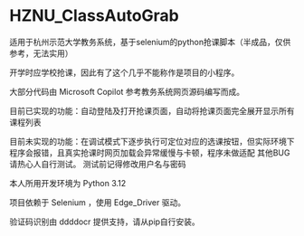 # HZNU_ClassAutoGrab
适用于杭州示范大学教务系统，基于selenium的python抢课脚本（半成品，仅供参考，无法实用）

开学时应学校抢课，因此有了这个几乎不能称作是项目的小程序。

大部分代码由 Microsoft Copilot 参考教务系统网页源码编写而成。


目前已实现的功能：自动登陆及打开抢课页面，自动将抢课页面完全展开显示所有课程列表

目前未实现的功能：在调试模式下逐步执行可定位对应的选课按钮，但实际环境下程序会报错，且真实抢课时网页加载会异常缓慢与卡顿，程序未做适配
其他BUG请热心人自行测试。
测试前记得修改用户名与密码


本人所用开发环境为 Python 3.12

项目依赖于 Selenium ，使用 Edge_Driver 驱动。

验证码识别由 ddddocr 提供支持，请从pip自行安装。
